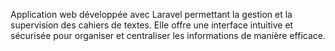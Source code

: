 Application web développée avec Laravel permettant la gestion et la supervision des cahiers de textes. Elle offre une interface intuitive et sécurisée pour organiser et centraliser les informations de manière efficace.
